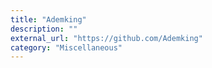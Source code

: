 ```yaml
---
title: "Ademking"
description: ""
external_url: "https://github.com/Ademking"
category: "Miscellaneous"
---
```

